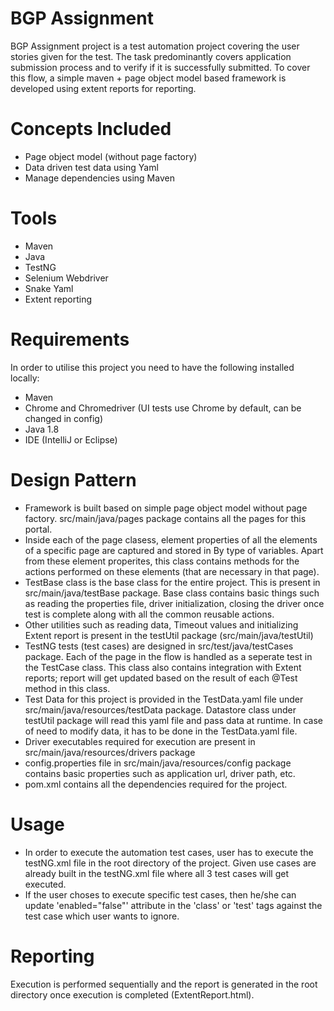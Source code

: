# BGP Assignment
BGP Assignment project is a test automation project covering the user stories given for the test. The task predominantly covers application submission process and to verify if it is successfully submitted. To cover this flow, a simple maven + page object model based framework is developed using extent reports for reporting.

# Concepts Included
* Page object model (without page factory)
* Data driven test data using Yaml
* Manage dependencies using Maven

# Tools
* Maven
* Java
* TestNG
* Selenium Webdriver
* Snake Yaml
* Extent reporting

# Requirements
In order to utilise this project you need to have the following installed locally:
* Maven 
* Chrome and Chromedriver (UI tests use Chrome by default, can be changed in config)
* Java 1.8
* IDE (IntelliJ or Eclipse)

# Design Pattern
* Framework is built based on simple page object model without page factory. src/main/java/pages package contains all the pages for this portal. 
* Inside each of the page clasess, element properties of all the elements of a specific page are captured and stored in By type of variables. Apart from these element properites, this class contains methods for the actions performed on these elements (that are necessary in that page). 
* TestBase class is the base class for the entire project. This is present in src/main/java/testBase package. Base class contains basic things such as reading the properties file, driver initialization, closing the driver once test is complete along with all the common reusable actions.
* Other utilities such as reading data, Timeout values and initializing Extent report is present in the testUtil package (src/main/java/testUtil)
* TestNG tests (test cases) are designed in src/test/java/testCases package. Each of the page in the flow is handled as a seperate test in the TestCase class. This class also contains integration with Extent reports; report will get updated based on the result of each @Test method in this class. 
* Test Data for this project is provided in the TestData.yaml file under src/main/java/resources/testData package. Datastore class under testUtil package will read this yaml file and pass data at runtime. In case of need to modify data, it has to be done in the TestData.yaml file.
* Driver executables required for execution are present in src/main/java/resources/drivers package
* config.properties file in src/main/java/resources/config package contains basic properties such as application url, driver path, etc.
* pom.xml contains all the dependencies required for the project.


# Usage
* In order to execute the automation test cases, user has to execute the testNG.xml file in the root directory of the project. Given use cases are already built in the testNG.xml file where all 3 test cases will get executed. 
* If the user choses to execute specific test cases, then he/she can update 'enabled="false"' attribute in the 'class' or 'test' tags against the test case which user wants to ignore.


# Reporting
Execution is performed sequentially and the report is generated in the root directory once execution is completed (ExtentReport.html).

